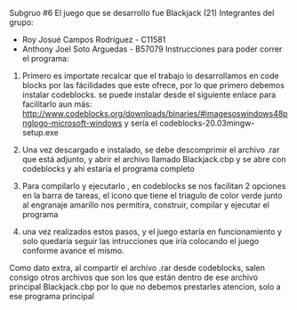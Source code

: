 Subgruo #6
El juego que se desarrollo fue Blackjack (21)
Integrantes del grupo:
- Roy Josué Campos Rodríguez  - C11581
- Anthony Joel Soto Arguedas - B57079
Instrucciones para poder correr el programa:
1. Primero es importate recalcar que el trabajo lo desarrollamos en code blocks por las fácilidades que este ofrece, por lo que primero debemos instalar codeblocks.
se puede instalar desde el siguiente enlace para facilitarlo aun más: http://www.codeblocks.org/downloads/binaries/#imagesoswindows48pnglogo-microsoft-windows  y sería el codeblocks-20.03mingw-setup.exe

2. Una vez descargado e instalado, se debe descomprimir el archivo .rar que está adjunto, y abrir el archivo llamado Blackjack.cbp y se abre con codeblocks y ahi estaría el programa completo

3. Para compilarlo y ejecutarlo , en codeblocks se nos facilitan 2 opciones en la barra de tareas, el icono que tiene el triagulo de color verde junto al engranaje amarillo nos permitira, construir, compilar y ejecutar el programa

4. una vez realizados estos pasos, y el juego estaría en funcionamiento y solo quedaría seguir las intrucciones que iría colocando el juego conforme avance el mismo.

Como dato extra, al compartir el archivo .rar desde codeblocks, salen consigo otros archivos que son los que están dentro de ese archivo principal Blackjack.cbp por lo que no debemos prestarles atencion, solo a ese programa principal
